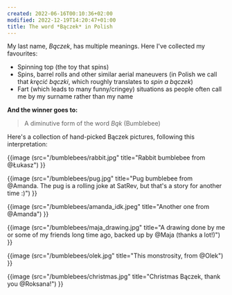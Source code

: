 ```yaml
---
created: 2022-06-16T00:10:36+02:00
modified: 2022-12-19T14:20:47+01:00
title: The word *Bączek* in Polish
---
```


My last name, *Bączek*, has multiple meanings. Here I've collected my favourites:

- Spinning top (the toy that spins)
- Spins, barrel rolls and other similar aerial maneuvers (in Polish we call that *kręcić bączki*, which roughly translates to *spin a bączek*)
- Fart (which leads to many funny/cringey) situations as people often call me by my surname rather than my name


**And the winner goes to:**

> A diminutive form of the word *Bąk* (Bumblebee)

Here's a collection of hand-picked Bączek pictures, following this interpretation:


{{image (src="/bumblebees/rabbit.jpg" title="Rabbit bumblebee from @Łukasz") }}

{{image (src="/bumblebees/pug.jpg" title="Pug bumblebee from @Amanda. The pug is a rolling joke at SatRev, but that's a story for another time :)") }}

{{image (src="/bumblebees/amanda_idk.jpeg" title="Another one from @Amanda") }}

{{image (src="/bumblebees/maja_drawing.jpg" title="A drawing done by me or some of my friends long time ago, backed up by @Maja (thanks a lot!)") }}

{{image (src="/bumblebees/olek.jpg" title="This monstrosity, from @Olek") }}

{{image (src="/bumblebees/christmas.jpg" title="Christmas Bączek, thank you @Roksana!") }}

